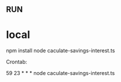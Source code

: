 ## RUN
# local
npm install 
node caculate-savings-interest.ts

Crontab:

59 23 * * * node caculate-savings-interest.ts 
